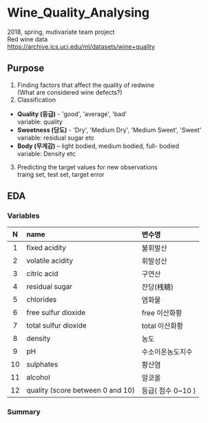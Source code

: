 # Wine_Quality_Analysing
2018, spring, mutivariate team project
<br>Red wine data 
<br>https://archive.ics.uci.edu/ml/datasets/wine+quality

## Purpose
1. Finding factors that affect the quality of redwine
<br>(What are considered wine defects?)
2. Classification
- **Quality (등급)** - 'good', 'average', 'bad’
<br>variable: quality
- **Sweetness (당도)** - 'Dry', 'Medium Dry', 'Medium Sweet', 'Sweet'
<br>variable: residual sugar etc
- **Body (무게감)** – light bodied, medium bodied, full- bodied
<br>variable: Density etc
3. Predicting the target values for new observations
<br>traing set, test set, target error

## EDA
### Variables
|N| name | 변수명|
|:---:|:---------|:--------|
|1|	fixed acidity|	불휘발산|
|2|	volatile acidity|	휘발성산|
|3|	citric acid|	구연산|
|4|	residual sugar|	잔당(桟糖)|
|5|	chlorides|	염화물|
|6|	free sulfur dioxide|	free 이산화황|
|7|	total sulfur dioxide|	total 이산화황|
|8|	density|	농도|
|9|	pH|	수소이온농도지수|
|10|	sulphates|	황산염|
|11|	alcohol|	알코올|
|12|	quality (score between 0 and 10)|	등급( 점수 0~10 )|


### Summary
~~~

~~~
